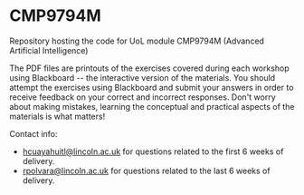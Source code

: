 # CMP9794M
Repository hosting the code for UoL module CMP9794M (Advanced Artificial Intelligence)

The PDF files are printouts of the exercises covered during each workshop using Blackboard -- the interactive version of the materials. You should attempt the exercises using Blackboard and submit your answers in order to receive feedback on your correct and incorrect responses. Don't worry about making mistakes, learning the conceptual and practical aspects of the materials is what matters! 

Contact info:
* hcuayahuitl@lincoln.ac.uk for questions related to the first 6 weeks of delivery.
* rpolvara@lincoln.ac.uk for questions related to the last 6 weeks of delivery.
